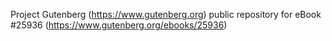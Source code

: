 Project Gutenberg (https://www.gutenberg.org) public repository for eBook #25936 (https://www.gutenberg.org/ebooks/25936)
